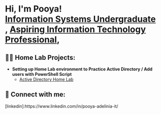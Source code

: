 <h1>Hi, I'm Pooya! <br/><a href="https://github.com/Pooyaadel/Pooyaadel">Information Systems Undergraduate </a>, <a href="https://github.com/Pooyaadel/Pooyaadel"> Aspiring Information Technology Professional</a>,  </h1>

<h2>👨‍💻 Home Lab Projects:</h2>

- <b>Setting up Home Lab environment to Practice Active Directory / Add users with PowerShell Script</b>
  - [Active Directory Home Lab](https://github.com/Pooyaadel/ActiveDirectory-Home-Lab)

<h2> 🤳 Connect with me:</h2>
[linkedin]:https://www.linkedin.com/in/pooya-adelinia-it/

<!--
**joshmadakor1/joshmadakor1** is a ✨ _special_ ✨ repository because its `README.md` (this file) appears on your GitHub profile.

Here are some ideas to get you started:

- 🔭 I’m currently working on ...
- 🌱 I’m currently learning ...
- 👯 I’m looking to collaborate on ...
- 🤔 I’m looking for help with ...
- 💬 Ask me about ...
- 📫 How to reach me: ...
- 😄 Pronouns: ...
- ⚡ Fun fact: ...

<!--
 ```diff
- text in red
+ text in green
! text in orange
# text in gray
@@ text in purple (and bold)@@
```
--!>
